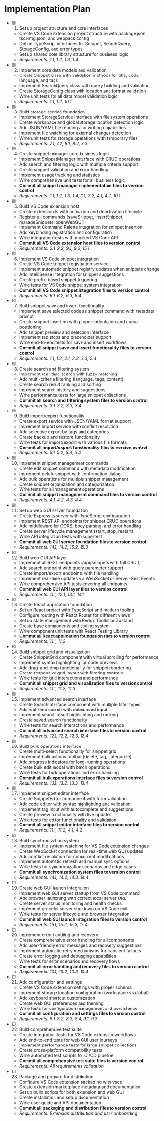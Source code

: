 # Implementation Plan

- [x] 1. Set up project structure and core interfaces

  - Create VS Code extension project structure with package.json, tsconfig.json, and webpack config
  - Define TypeScript interfaces for Snippet, SearchQuery, StorageConfig, and error types
  - Set up shared core library structure for business logic
  - _Requirements: 1.1, 1.2, 1.3, 1.4_

- [x] 2. Implement core data models and validation

  - Create Snippet class with validation methods for title, code, language, and tags
  - Implement SearchQuery class with query building and validation
  - Create StorageConfig class with location and format validation
  - Write unit tests for all data model validation logic
  - _Requirements: 1.1, 1.2, 10.1_

- [x] 3. Build storage service foundation

  - Implement StorageService interface with file system operations
  - Create workspace and global storage location detection logic
  - Add JSON/YAML file reading and writing capabilities
  - Implement file watching for external changes detection
  - Write unit tests for storage operations with temporary files
  - _Requirements: 7.1, 7.2, 8.1, 8.2, 8.3_

- [x] 4. Create snippet manager core business logic

  - Implement SnippetManager interface with CRUD operations
  - Add search and filtering logic with multiple criteria support
  - Create snippet validation and error handling
  - Implement usage tracking and statistics
  - Write comprehensive unit tests for all business logic
  - **Commit all snippet manager implementation files to version control**
  - _Requirements: 1.1, 1.2, 1.3, 1.4, 3.1, 3.2, 4.1, 4.2, 10.1_

- [x] 5. Build VS Code extension host

  - Create extension.ts with activation and deactivation lifecycle
  - Register all commands (saveSnippet, insertSnippet, manageSnippets, openWebGUI)
  - Implement Command Palette integration for snippet insertion
  - Add keybinding registration and configuration
  - Write integration tests with mocked VS Code API
  - **Commit all VS Code extension host files to version control**
  - _Requirements: 2.1, 2.2, 9.1, 9.2, 15.1_

- [x] 6. Implement VS Code snippet integration

  - Create VS Code snippet registration service
  - Implement automatic snippet registry updates when snippets change
  - Add IntelliSense integration for snippet suggestions
  - Create prefix-based snippet triggering
  - Write tests for VS Code snippet system integration
  - **Commit all VS Code snippet integration files to version control**
  - _Requirements: 6.1, 6.2, 6.3, 6.4_

- [x] 7. Build snippet save and insert functionality

  - Implement save selected code as snippet command with metadata prompt
  - Create snippet insertion with proper indentation and cursor positioning
  - Add snippet preview and selection interface
  - Implement tab stops and placeholder support
  - Write end-to-end tests for save and insert workflows
  - **Commit all snippet save and insert functionality files to version control**
  - _Requirements: 1.1, 1.2, 2.1, 2.2, 2.3, 2.4_

- [x] 8. Create search and filtering system

  - Implement real-time search with fuzzy matching
  - Add multi-criteria filtering (language, tags, content)
  - Create search result ranking and sorting
  - Implement search history and suggestions
  - Write performance tests for large snippet collections
  - **Commit all search and filtering system files to version control**
  - _Requirements: 3.1, 3.2, 3.3, 3.4_

- [x] 9. Build import/export functionality

  - Create export service with JSON/YAML format support
  - Implement import service with conflict resolution
  - Add selective export by tags and categories
  - Create backup and restore functionality
  - Write tests for import/export with various file formats
  - **Commit all import/export functionality files to version control**
  - _Requirements: 5.1, 5.2, 5.3, 5.4_

- [x] 10. Implement snippet management commands

  - Create edit snippet command with metadata modification
  - Implement delete snippet with confirmation dialog
  - Add bulk operations for multiple snippet management
  - Create snippet organization and categorization
  - Write tests for all management operations
  - **Commit all snippet management command files to version control**
  - _Requirements: 4.1, 4.2, 4.3, 4.4_

- [x] 11. Set up web GUI server foundation

  - Create Express.js server with TypeScript configuration
  - Implement REST API endpoints for snippet CRUD operations
  - Add middleware for CORS, body parsing, and error handling
  - Create server lifecycle management (start, stop, restart)
  - Write API integration tests with supertest
  - **Commit all web GUI server foundation files to version control**
  - _Requirements: 14.1, 14.2, 15.2, 15.3_

- [x] 12. Build web GUI API layer

  - Implement all REST endpoints (/api/snippets with full CRUD)
  - Add search endpoint with query parameter support
  - Create import/export endpoints with file handling
  - Implement real-time updates via WebSocket or Server-Sent Events
  - Write comprehensive API tests covering all endpoints
  - **Commit all web GUI API layer files to version control**
  - _Requirements: 11.1, 12.1, 13.1, 14.1_

- [x] 13. Create React application foundation

  - Set up React project with TypeScript and modern tooling
  - Configure routing with React Router for different views
  - Set up state management with Redux Toolkit or Zustand
  - Create base components and styling system
  - Write component unit tests with React Testing Library
  - **Commit all React application foundation files to version control**
  - _Requirements: 11.1, 11.2_

- [x] 14. Build snippet grid and visualization

  - Create SnippetGrid component with virtual scrolling for performance
  - Implement syntax highlighting for code previews
  - Add drag-and-drop functionality for snippet reordering
  - Create responsive grid layout with filtering controls
  - Write tests for grid interactions and performance
  - **Commit all snippet grid and visualization files to version control**
  - _Requirements: 11.1, 11.2, 11.3_

- [x] 15. Implement advanced search interface

  - Create SearchInterface component with multiple filter types
  - Add real-time search with debounced input
  - Implement search result highlighting and ranking
  - Create saved search functionality
  - Write tests for search interactions and performance
  - **Commit all advanced search interface files to version control**
  - _Requirements: 12.1, 12.2, 12.3, 12.4_

- [x] 16. Build bulk operations interface

  - Create multi-select functionality for snippet grid
  - Implement bulk actions toolbar (delete, tag, categorize)
  - Add progress indicators for long-running operations
  - Create bulk edit modal with batch operations
  - Write tests for bulk operations and error handling
  - **Commit all bulk operations interface files to version control**
  - _Requirements: 13.1, 13.2, 13.3, 13.4_

- [x] 17. Implement snippet editor interface

  - Create SnippetEditor component with form validation
  - Add code editor with syntax highlighting and validation
  - Implement tag input with autocomplete and suggestions
  - Create preview functionality with live updates
  - Write tests for editor functionality and validation
  - **Commit all snippet editor interface files to version control**
  - _Requirements: 11.1, 11.2, 4.1, 4.2_

- [x] 18. Build synchronization system

  - Implement file system watching for VS Code extension changes
  - Create WebSocket connection for real-time web GUI updates
  - Add conflict resolution for concurrent modifications
  - Implement automatic refresh and manual sync options
  - Write tests for synchronization scenarios and edge cases
  - **Commit all synchronization system files to version control**
  - _Requirements: 14.1, 14.2, 14.3, 14.4_

- [ ] 19. Create web GUI launch integration

  - Implement web GUI server startup from VS Code command
  - Add browser launching with correct local server URL
  - Create server status monitoring and health checks
  - Implement graceful server shutdown on VS Code exit
  - Write tests for server lifecycle and browser integration
  - **Commit all web GUI launch integration files to version control**
  - _Requirements: 15.1, 15.2, 15.3, 15.4_

- [ ] 20. Implement error handling and recovery

  - Create comprehensive error handling for all components
  - Add user-friendly error messages and recovery suggestions
  - Implement automatic retry mechanisms for transient failures
  - Create error logging and debugging capabilities
  - Write tests for error scenarios and recovery flows
  - **Commit all error handling and recovery files to version control**
  - _Requirements: 10.1, 10.2, 10.3, 10.4_

- [ ] 21. Add configuration and settings

  - Create VS Code extension settings with proper schema
  - Implement storage location configuration (workspace vs global)
  - Add keyboard shortcut customization
  - Create web GUI preferences and theming
  - Write tests for configuration management and persistence
  - **Commit all configuration and settings files to version control**
  - _Requirements: 8.1, 8.2, 8.3, 8.4, 9.1, 9.3_

- [ ] 22. Build comprehensive test suite

  - Create integration tests for VS Code extension workflows
  - Add end-to-end tests for web GUI user journeys
  - Implement performance tests for large snippet collections
  - Create cross-platform compatibility tests
  - Write automated test scripts for CI/CD pipeline
  - **Commit all comprehensive test suite files to version control**
  - _Requirements: All requirements validation_

- [ ] 23. Package and prepare for distribution
  - Configure VS Code extension packaging with vsce
  - Create extension marketplace metadata and documentation
  - Set up build scripts for both extension and web GUI
  - Create installation and setup documentation
  - Write user guide and API documentation
  - **Commit all packaging and distribution files to version control**
  - _Requirements: Extension distribution and user onboarding_
